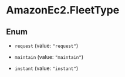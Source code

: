 # AmazonEc2.FleetType

## Enum


* `request` (value: `"request"`)

* `maintain` (value: `"maintain"`)

* `instant` (value: `"instant"`)


